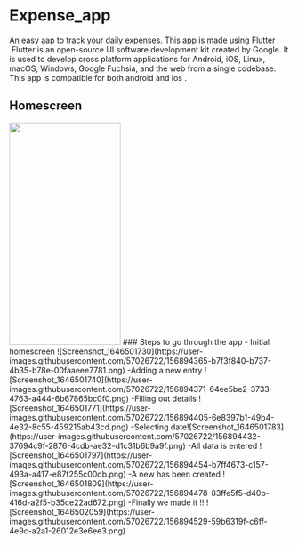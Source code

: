 # Expense_app

An easy aap to track your daily expenses. This app is made using Flutter .Flutter is an open-source UI software development kit created by Google. It is used to develop cross platform applications for Android, iOS, Linux, macOS, Windows, Google Fuchsia, and the web from a single codebase. This app is compatible for both android and ios .

## Homescreen
<img src="https://user-images.githubusercontent.com/57026722/156894500-24312192-9ac3-4a1e-a915-fbbac251dfa7.png" width="200" height="400">
### Steps to go through the app
- Initial homescreen
![Screenshot_1646501730](https://user-images.githubusercontent.com/57026722/156894365-b7f3f840-b737-4b35-b78e-00faaeee7781.png)
-Adding a new entry
![Screenshot_1646501740](https://user-images.githubusercontent.com/57026722/156894371-64ee5be2-3733-4763-a444-6b67865bc0f0.png)
-Filling out details
![Screenshot_1646501771](https://user-images.githubusercontent.com/57026722/156894405-6e8397b1-49b4-4e32-8c55-459215ab43cd.png)
-Selecting date![Screenshot_1646501783](https://user-images.githubusercontent.com/57026722/156894432-37694c9f-2876-4cdb-ae32-d1c31b6b9a9f.png)
-All data is entered
![Screenshot_1646501797](https://user-images.githubusercontent.com/57026722/156894454-b7ff4673-c157-493a-a417-e87f255c00db.png)
-A new has been created
![Screenshot_1646501809](https://user-images.githubusercontent.com/57026722/156894478-83ffe5f5-d40b-416d-a2f5-b35ce22ad672.png)
-Finally we made it !!
![Screenshot_1646502059](https://user-images.githubusercontent.com/57026722/156894529-59b6319f-c6ff-4e9c-a2a1-26012e3e6ee3.png)
